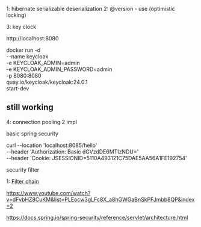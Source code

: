1: hibernate serializable deserialization
2: @version - use (optimistic locking)

3: key clock

http://localhost:8080

docker run -d \
--name keycloak \
-e KEYCLOAK_ADMIN=admin \
-e KEYCLOAK_ADMIN_PASSWORD=admin \
-p 8080:8080 \
quay.io/keycloak/keycloak:24.0.1 \
start-dev

## still working

4: connection pooling 2 impl

basic spring security

curl --location 'localhost:8085/hello' \
--header 'Authorization: Basic dGVzdDE6MTIzNDU=' \
--header 'Cookie: JSESSIONID=5110A493121C75DAE5AA56A1FE192754'

security filter

1: [Filter chain](./Docs/security-filter.md)

https://www.youtube.com/watch?v=dFvbHZ8CuKM&list=PLEocw3gLFc8X_a8hGWGaBnSkPFJmbb8QP&index=2


https://docs.spring.io/spring-security/reference/servlet/architecture.html
